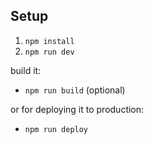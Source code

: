 ## Setup

1. `npm install`  
2. `npm run dev`

build it:
* `npm run build` (optional)

or for deploying it to production:
* `npm run deploy`
```
